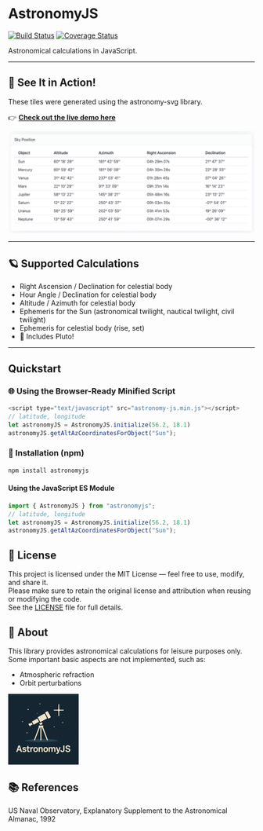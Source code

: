 AstronomyJS
===========

[![Build Status](https://travis-ci.org/alexandreribeiro/astronomy.js.svg?branch=master)](https://travis-ci.org/alexandreribeiro/astronomy.js)
[![Coverage Status](https://coveralls.io/repos/github/alexandreribeiro/astronomy.js/badge.svg?branch=master&service=github)](https://coveralls.io/github/alexandreribeiro/astronomy.js?branch=master)

Astronomical calculations in JavaScript.

---
## 🚀 See It in Action!
These tiles were generated using the astronomy-svg library.

👉 [**Check out the live demo here**](https://alexandreribeiro.github.io/astronomy-js/demo/)

[![View Demo](images/demo.png)](https://alexandreribeiro.github.io/astronomy-js/demo/)

---

## 🪐 Supported Calculations

- Right Ascension / Declination for celestial body
- Hour Angle / Declination for celestial body
- Altitude / Azimuth for celestial body
- Ephemeris for the Sun (astronomical twilight, nautical twilight, civil twilight)
- Ephemeris for celestial body (rise, set)
- 🔭 Includes Pluto!

---

## Quickstart

### 🌐 Using the Browser-Ready Minified Script

```javascript
<script type="text/javascript" src="astronomy-js.min.js"></script>
// latitude, longitude
let astronomyJS = AstronomyJS.initialize(56.2, 18.1)
astronomyJS.getAltAzCoordinatesForObject("Sun");
```

### 🌟 Installation (npm)

```bash
npm install astronomyjs
```

#### Using the JavaScript ES Module
```javascript
import { AstronomyJS } from "astronomyjs";
// latitude, longitude
let astronomyJS = AstronomyJS.initialize(56.2, 18.1)
astronomyJS.getAltAzCoordinatesForObject("Sun");
```

## 📄 License

This project is licensed under the MIT License — feel free to use, modify, and share it.  
Please make sure to retain the original license and attribution when reusing or modifying the code.  
See the [LICENSE](./LICENSE) file for full details.

## 🌌 About

This library provides astronomical calculations for leisure purposes only.
Some important basic aspects are not implemented, such as:
- Atmospheric refraction
- Orbit perturbations

 
![View Demo](images/icon.png)

## 📚 References
US Naval Observatory, Explanatory Supplement to the Astronomical Almanac, 1992
